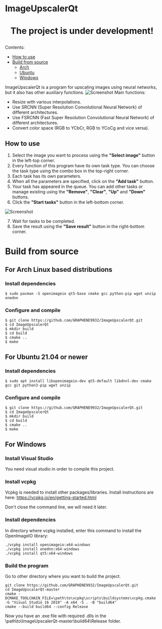 # ImageUpscalerQt
# <p align="center">**The project is under development!**</p>

Contents:
* [How to use](#how-to-use)
* [Build from source](#source)
	* [Arch](#arch-build)
	* [Ubuntu](#ubuntu-build)
	* [Windows](#windows-build)

ImageUpscalerQt is a program for upscaling images using neural networks, but it also has other auxiliary functions.
![Screenshot](https://i.imgur.com/Km588DX.png)
Main functions:

* Resize with various interpolations.
* Use SRCNN (Super Resolution Convolutional Neural Network) of different architectures.
* Use FSRCNN (Fast Super Resolution Convolutional Neural Network) of different architectures.
* Convert color space (RGB to YCbCr, RGB to YCoCg and vice versa).

## How to use <a name="how-to-use"/>
1. Select the image you want to process using the **"Select image"** button in the left-top corner.
2. Every function of this program have its own task type. You can choose the task type using the combo box in the top-right corner.
3. Each task has its own parameters.
4. When all the parameters are specified, click on the **"Add task"** button.
5. Your task has appeared in the queue. You can add other tasks or manage existing using the **"Remove"**, **"Clear"**, **"Up"** and **"Down"** buttons.
6. Click the **"Start tasks"** button in the left-bottom corner.

![Screenshot](https://i.imgur.com/L1Wj66f.png)

7. Wait for tasks to be completed.
8. Save the result using the **"Save result"** button in the right-bottom corner.

# Build from source <a name="source"/>
## For Arch Linux based distributions <a name="arch-build"/>
### Install dependencies
```
$ sudo pacman -S openimageio qt5-base cmake gcc python-pip wget unzip onednn
```
### Configure and compile
```
$ git clone https://github.com/GRAPHENE9932/ImageUpscalerQt.git
$ cd ImageUpscalerQt
$ mkdir build
$ cd build
$ cmake ..
$ make
```
## For Ubuntu 21.04 or newer <a name="ubuntu-build"/>
### Install dependencies
```
$ sudo apt install libopenimageio-dev qt5-default libdnnl-dev cmake gcc git python3-pip wget unzip
```
### Configure and compile
```
$ git clone https://github.com/GRAPHENE9932/ImageUpscalerQt.git
$ cd ImageUpscalerQt
$ mkdir build
$ cd build
$ cmake ..
$ make
```
## For Windows <a name="windows-build"/>

### Install Visual Studio
You need visual studio in order to compile this project.

### Install vcpkg
Vcpkg is needed to install other packages/libraries.
Install instructions are here:
https://vcpkg.io/en/getting-started.html

Don't close the command line, we will need it later.
### Install dependencies
In directory where vcpkg installed, enter this command to install the OpenImageIO library:
```
./vcpkg install openimageio:x64-windows
./vcpkg install onednn:x64-windows
./vcpkg install qt5:x64-windows
```
### Build the program
Go to other directory where you want to build the project.
```
git clone https://github.com/GRAPHENE9932/ImageUpscalerQt.git
cd ImageUpscalerQt-master
cmake -DCMAKE_TOOLCHAIN_FILE=\path\to\vcpkg\scripts\buildsystems\vcpkg.cmake -G "Visual Studio 16 2019" -A x64 -S . -B "build64"
cmake --build build64 --config Release
```
Now you have an .exe file with required .dlls in the \path\to\ImageUpscalerQt-master\build64\Release folder.
